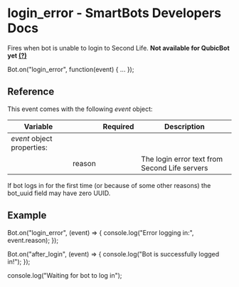 # login\_error - SmartBots Developers Docs

Fires when bot is unable to login to Second Life. **Not available for QubicBot yet [(?)](https://www.mysmartbots.com/dev/docs/New_features_and_QubicBot "New features and QubicBot")**

Bot.on("login\_error", function(event) { ... });

## Reference

This event comes with the following _event_ object:

| Variable |     | Required | Description |
| --- | --- | --- | --- |
| _event_ object properties: |     |     |     |
|     | reason |     | The login error text from Second Life servers |

If bot logs in for the first time (or because of some other reasons) the bot\_uuid field may have zero UUID.

## Example

Bot.on("login\_error", (event) \=> {
  console.log("Error logging in:", event.reason);
});

Bot.on("after\_login", (event) \=> {
  console.log("Bot is successfully logged in!");
});

console.log("Waiting for bot to log in");
